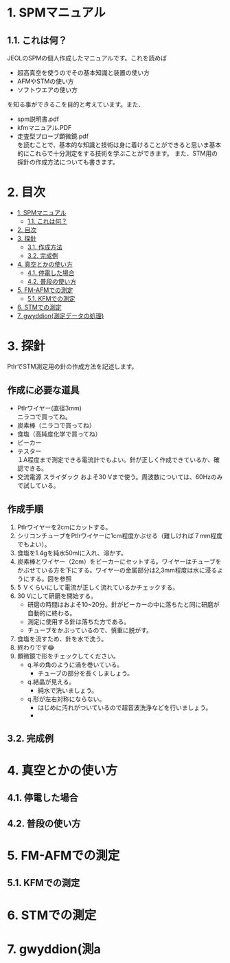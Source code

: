 # 1. SPMマニュアル
## 1.1. これは何？
JEOLのSPMの個人作成したマニュアルです。これを読めば
* 超高真空を使うのでその基本知識と装置の使い方
* AFMやSTMの使い方
* ソフトウエアの使い方  

を知る事ができるこを目的と考えています。また、
* spm説明書.pdf
* kfmマニュアル.PDF
* 走査型プローブ顕微鏡.pdf  
を読むことで、基本的な知識と技術は身に着けることができると思いま基本的にこれらで十分測定をする技術を学ぶことができます。
また、STM用の探針の作成方法についても書きます。

# 2. 目次
<!-- TOC -->
- [1. SPMマニュアル](#1-spmマニュアル)
    - [1.1. これは何？](#11-これは何)
- [2. 目次](#2-目次)
- [3. 探針](#3-探針)
    - [3.1. 作成方法](#31-作成方法)
    - [3.2. 完成例](#32-完成例)
- [4. 真空とかの使い方](#4-真空とかの使い方)
    - [4.1. 停電した場合](#41-停電した場合)
    - [4.2. 普段の使い方](#42-普段の使い方)
- [5. FM-AFMでの測定](#5-fm-afmでの測定)
    - [5.1. KFMでの測定](#51-kfmでの測定)
- [6. STMでの測定](#6-stmでの測定)
- [7. gwyddion(測定データの処理)](#7-gwyddion測定データの処理)

<!-- /TOC -->


# 3. 探針
PtIrでSTM測定用の針の作成方法を記述します。
## 作成に必要な道具
* PtIrワイヤー(直径3mm)  
  ニラコで買ってね。
* 炭素棒（ニラコで買ってね）
* 食塩（高純度化学で買ってね）
* ピーカー
* テスター  
    １A程度まで測定できる電流計でもよい。針が正しく作成できているか、確認できる。
* 交流電源
  スライダック およそ30 Vまで使う。周波数については、60Hzのみで試している。

## 作成手順
1. PtIrワイヤーを2cmにカットする。
2. シリコンチューブをPtIrワイヤーに1cm程度かぶせる（難しければ７mm程度でもよい）。
3. 食塩を1.4gを純水50mlに入れ、溶かす。
4. 炭素棒とワイヤー（2cm）をビーカーにセットする。ワイヤーはチューブをかぶせている方を下にする。ワイヤーの金属部分は2,3mm程度は水に浸るようにする。図を参照
5. 5 Ｖくらいにして電流が正しく流れているかチェックする。
6. 30 Vにして研磨を開始する。  
   * 研磨の時間はおよそ10~20分。針がビーカーの中に落ちたと同に研磨が自動的に終わる。  
   * 測定に使用する針は落ちた方である。  
   * チューブをかぶっているので、慎重に脱がす。 
7. 食塩を流すため、針を水で洗う。
7. 終わりです😂
8. 顕微鏡で形をチェックしてください。
   * q.羊の角のように渦を巻いている。
        * チューブの部分を長くしましょう。
    * q.結晶が見える。
        * 純水で洗いましょう。
    * q.形が左右対称にならない。
        * はじめに汚れがついているので超音波洗浄などを行いましょう。
        * 

## 3.2. 完成例
# 4. 真空とかの使い方
## 4.1. 停電した場合
## 4.2. 普段の使い方
# 5. FM-AFMでの測定
## 5.1. KFMでの測定
# 6. STMでの測定
# 7. gwyddion(測a 